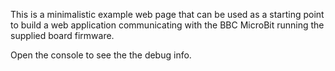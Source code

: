 This is a minimalistic example web page that can be used as a starting point to build
a web application communicating with the BBC MicroBit running the supplied board firmware.

Open the console to see the the debug info.